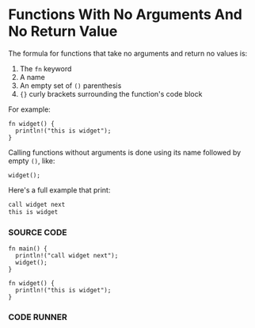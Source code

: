 # Functions With No Arguments And No Return Value

The formula for functions that take no
arguments and return no values is:

1. The `fn` keyword
2. A name
3. An empty set of `()` parenthesis
4. `{}` curly brackets surrounding the function's code block

For example:

```rust,noplayground
fn widget() {
  println!("this is widget");
}
```

Calling functions without arguments is done using its
name followed by empty `()`, like:

```rust, noplayground
widget();
```

Here's a full example that print:

```txt
call widget next
this is widget
```

### SOURCE CODE

```rust, noplayground, EXAMPLE1
fn main() {
  println!("call widget next");
  widget();
}

fn widget() {
  println!("this is widget");
}
```

### CODE RUNNER

```rust, editable, CODE1

```

